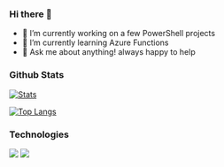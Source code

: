 ### Hi there 👋
- 🔭 I’m currently working on a few PowerShell projects
- 🌱 I’m currently learning Azure Functions
- 💬 Ask me about anything! always happy to help
 
 ### Github Stats
[![Stats](https://github-readme-stats.vercel.app/api?username=Mufana&theme=dark)](https://github.com/82Blu/github-readme-stats)

[![Top Langs](https://github-readme-stats.vercel.app/api/top-langs/?username=Mufana)](https://github.com/82Blu/github-readme-stats)

### Technologies
![](https://img.shields.io/badge/Code-PowerShell-informational?style=flat&logo=PowerShell&logoColor=white&color=2bbc8a) ![](https://img.shields.io/badge/Code-CSharp-informational?style=flat&logo=dotnet&logoColor=white&color=2bbc8a)

<!--
**mufana/mufana** is a ✨ _special_ ✨ repository because its `README.md` (this file) appears on your GitHub profile.

Here are some ideas to get you started:

- 🔭 I’m currently working on ...
- 🌱 I’m currently learning ...
- 👯 I’m looking to collaborate on ...
- 🤔 I’m looking for help with ...
- 💬 Ask me about ...
- 📫 How to reach me: ...
- 😄 Pronouns: ...
- ⚡ Fun fact: ...
-->

  
